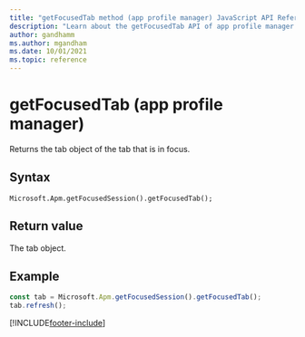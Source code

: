 ```yaml
---
title: "getFocusedTab method (app profile manager) JavaScript API Reference| MicrosoftDocs"
description: "Learn about the getFocusedTab API of app profile manager in Customer Service workspace."
author: gandhamm
ms.author: mgandham
ms.date: 10/01/2021
ms.topic: reference
---
```


# getFocusedTab (app profile manager)

Returns the tab object of the tab that is in focus.

## Syntax

`Microsoft.Apm.getFocusedSession().getFocusedTab();`

## Return value

The tab object.

## Example

```JavaScript
const tab = Microsoft.Apm.getFocusedSession().getFocusedTab();
tab.refresh();
```

[!INCLUDE[footer-include](../../../includes/footer-banner.md)]
